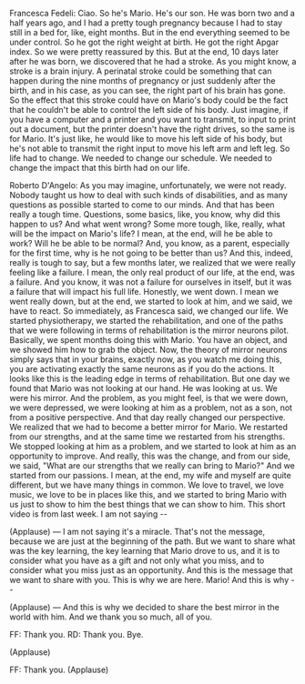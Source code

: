 

Francesca Fedeli: Ciao.
So he&#39;s Mario. He&#39;s our son.
He was born two and a half years ago,
and I had a pretty tough pregnancy
because I had to stay still
in a bed for, like, eight months.
But in the end everything
seemed to be under control.
So he got the right weight at birth.
He got the right Apgar index.
So we were pretty reassured by this.
But at the end, 10 days
later after he was born,
we discovered that he had a stroke.
As you might know,
a stroke is a brain injury.
A perinatal stroke could be something
that can happen
during the nine months of pregnancy
or just suddenly after the birth,
and in his case, as you can see,
the right part of his brain has gone.
So the effect that this stroke
could have on Mario&#39;s body
could be the fact that he couldn&#39;t
be able to control
the left side of his body.
Just imagine, if you have
a computer and a printer
and you want to transmit,
to input to print out a document,
but the printer doesn&#39;t
have the right drives,
so the same is for Mario.
It&#39;s just like,
he would like to move his left side
of his body, but he&#39;s not able
to transmit the right input
to move his left arm and left leg.
So life had to change.
We needed to change our schedule.
We needed to change the impact
that this birth had
on our life.

Roberto D&#39;Angelo: As you may imagine,
unfortunately, we were not ready.
Nobody taught us how to deal
with such kinds of disabilities,
and as many questions as possible started
to come to our minds.
And that has been really a tough time.
Questions, some basics, like, you know,
why did this happen to us?
And what went wrong?
Some more tough, like, really,
what will be the impact on Mario&#39;s life?
I mean, at the end,
will he be able to work?
Will he be able to be normal?
And, you know, as a parent,
especially for the first time,
why is he not going to be better than us?
And this, indeed, really is tough to say,
but a few months later, we realized that
we were really feeling like a failure.
I mean, the only real product of our life,
at the end, was a failure.
And you know, it was not a failure
for ourselves in itself,
but it was a failure
that will impact his full life.
Honestly, we went down.
I mean we went really
down, but at the end,
we started to look at him,
and we said, we have to react.
So immediately, as Francesca
said, we changed our life.
We started physiotherapy,
we started the rehabilitation,
and one of the paths
that we were following
in terms of rehabilitation
is the mirror neurons pilot.
Basically, we spent months
doing this with Mario.
You have an object, and we showed him
how to grab the object.
Now, the theory of mirror
neurons simply says
that in your brains, exactly
now, as you watch me doing this,
you are activating
exactly the same neurons
as if you do the actions.
It looks like this is the leading
edge in terms of rehabilitation.
But one day we found that Mario
was not looking at our hand.
He was looking at us.
We were his mirror.
And the problem, as you might feel,
is that we were down, we were depressed,
we were looking at him as a problem,
not as a son, not
from a positive perspective.
And that day really
changed our perspective.
We realized that we had to become
a better mirror for Mario.
We restarted from our strengths,
and at the same time
we restarted from his strengths.
We stopped looking at him as a problem,
and we started to look at him
as an opportunity to improve.
And really, this was the change,
and from our side, we said,
&quot;What are our strengths
that we really can bring to Mario?&quot;
And we started from our passions.
I mean, at the end, my wife and myself
are quite different,
but we have many things in common.
We love to travel, we love music,
we love to be in places like this,
and we started to bring Mario with us
just to show to him the best
things that we can show to him.
This short video is from last week.
I am not saying --

(Applause)
 —
I am not saying it&#39;s a miracle.
That&#39;s not the message,
because we are just
at the beginning of the path.
But we want to share
what was the key learning,
the key learning that Mario drove to us,
and it is to consider
what you have as a gift
and not only what you miss,
and to consider what you
miss just as an opportunity.
And this is the message
that we want to share with you.
This is why we are here.
Mario!
And this is why --

(Applause)
 —
And this is why
we decided to share the best
mirror in the world with him.
And we thank you so much, all of you.

FF: Thank you. RD: Thank you. Bye.

(Applause)


FF: Thank you. 
(Applause)

